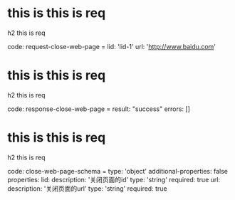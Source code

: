 # this is this is req

h2 this is req

code:
    request-close-web-page =
  lid: 'lid-1'
  url: 'http://www.baidu.com'


# this is this is req

h2 this is req

code:
    response-close-web-page =
  result: "success"
  errors: []


# this is this is req

h2 this is req

code:
    close-web-page-schema =
  type: 'object'
  additional-properties: false
  properties:
    lid: 
      description: '关闭页面的id'
      type: 'string'
      required: true
    url:
      description: '关闭页面的url'
      type: 'string'
      required: true


